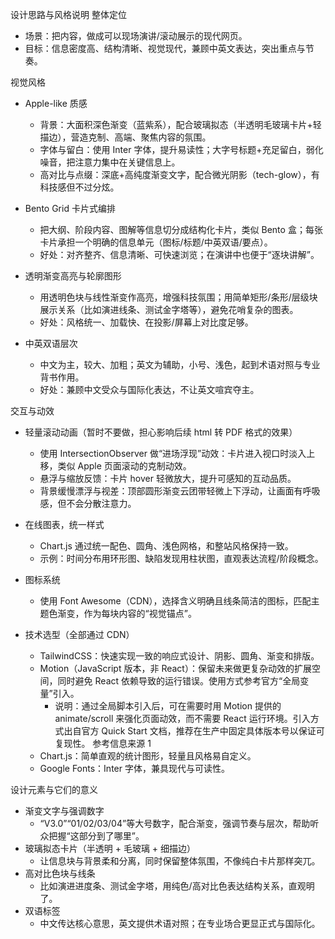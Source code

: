 设计思路与风格说明
整体定位
- 场景：把内容，做成可以现场演讲/滚动展示的现代网页。
- 目标：信息密度高、结构清晰、视觉现代，兼顾中英文表达，突出重点与节奏。

视觉风格
- Apple-like 质感
  - 背景：大面积深色渐变（蓝紫系），配合玻璃拟态（半透明毛玻璃卡片+轻描边），营造克制、高端、聚焦内容的氛围。
  - 字体与留白：使用 Inter 字体，提升易读性；大字号标题+充足留白，弱化噪音，把注意力集中在关键信息上。
  - 高对比与点缀：深底+高纯度渐变文字，配合微光阴影（tech-glow），有科技感但不过分炫。

- Bento Grid 卡片式编排
  - 把大纲、阶段内容、图解等信息切分成结构化卡片，类似 Bento 盒；每张卡片承担一个明确的信息单元（图标/标题/中英双语/要点）。
  - 好处：对齐整齐、信息清晰、可快速浏览；在演讲中也便于“逐块讲解”。

- 透明渐变高亮与轮廓图形
  - 用透明色块与线性渐变作高亮，增强科技氛围；用简单矩形/条形/层级块展示关系（比如演进线条、测试金字塔等），避免花哨复杂的图表。
  - 好处：风格统一、加载快、在投影/屏幕上对比度足够。

- 中英双语层次
  - 中文为主，较大、加粗；英文为辅助，小号、浅色，起到术语对照与专业背书作用。
  - 好处：兼顾中文受众与国际化表达，不让英文喧宾夺主。

交互与动效
- 轻量滚动动画（暂时不要做，担心影响后续 html 转 PDF 格式的效果）
  - 使用 IntersectionObserver 做“进场浮现”动效：卡片进入视口时淡入上移，类似 Apple 页面滚动的克制动效。
  - 悬浮与缩放反馈：卡片 hover 轻微放大，提升可感知的互动品质。
  - 背景缓慢漂浮与视差：顶部圆形渐变云团带轻微上下浮动，让画面有呼吸感，但不会分散注意力。

- 在线图表，统一样式
  - Chart.js 通过统一配色、圆角、浅色网格，和整站风格保持一致。
  - 示例：时间分布用环形图、缺陷发现用柱状图，直观表达流程/阶段概念。

- 图标系统
  - 使用 Font Awesome（CDN），选择含义明确且线条简洁的图标，匹配主题色渐变，作为每块内容的“视觉锚点”。

- 技术选型（全部通过 CDN）
  - TailwindCSS：快速实现一致的响应式设计、阴影、圆角、渐变和排版。
  - Motion（JavaScript 版本，非 React）：保留未来做更复杂动效的扩展空间，同时避免 React 依赖导致的运行错误。使用方式参考官方“全局变量”引入。
    - 说明：通过全局脚本引入后，可在需要时用 Motion 提供的 animate/scroll 来强化页面动效，而不需要 React 运行环境。引入方式出自官方 Quick Start 文档，推荐在生产中固定具体版本号以保证可复现性。
      参考信息来源 <mcreference link="https://motion.dev/docs/quick-start" index="1">1</mcreference>
  - Chart.js：简单直观的统计图形，轻量且风格易自定义。
  - Google Fonts：Inter 字体，兼具现代与可读性。

设计元素与它们的意义
- 渐变文字与强调数字
  - “V3.0”“01/02/03/04”等大号数字，配合渐变，强调节奏与层次，帮助听众把握“这部分到了哪里”。
- 玻璃拟态卡片（半透明 + 毛玻璃 + 细描边）
  - 让信息块与背景柔和分离，同时保留整体氛围，不像纯白卡片那样突兀。
- 高对比色块与线条
  - 比如演进进度条、测试金字塔，用纯色/高对比色表达结构关系，直观明了。
- 双语标签
  - 中文传达核心意思，英文提供术语对照；在专业场合更显正式与国际化。

